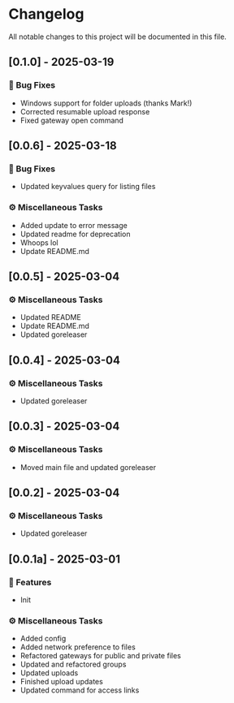 # Changelog

All notable changes to this project will be documented in this file.

## [0.1.0] - 2025-03-19

### 🐛 Bug Fixes

- Windows support for folder uploads (thanks Mark!)
- Corrected resumable upload response
- Fixed gateway open command

## [0.0.6] - 2025-03-18

### 🐛 Bug Fixes

- Updated keyvalues query for listing files

### ⚙️ Miscellaneous Tasks

- Added update to error message
- Updated readme for deprecation
- Whoops lol
- Update README.md

## [0.0.5] - 2025-03-04

### ⚙️ Miscellaneous Tasks

- Updated README
- Update README.md
- Updated goreleaser

## [0.0.4] - 2025-03-04

### ⚙️ Miscellaneous Tasks

- Updated goreleaser

## [0.0.3] - 2025-03-04

### ⚙️ Miscellaneous Tasks

- Moved main file and updated goreleaser

## [0.0.2] - 2025-03-04

### ⚙️ Miscellaneous Tasks

- Updated goreleaser

## [0.0.1a] - 2025-03-01

### 🚀 Features

- Init

### ⚙️ Miscellaneous Tasks

- Added config
- Added network preference to files
- Refactored gateways for public and private files
- Updated and refactored groups
- Updated uploads
- Finished upload updates
- Updated command for access links

<!-- generated by git-cliff -->
